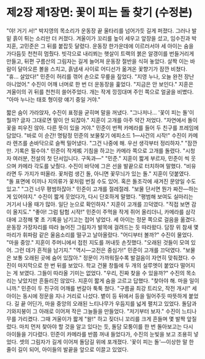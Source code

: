 # 제2장 제1장면: 꽃이 피는 돌 찾기 (수정본)

"야! 거기 서!"
박지영의 목소리가 운동장 끝 울타리를 넘어가듯 길게 퍼졌다. 그러나 발밑 흙이 튀는 소리만 더 커졌다. 겨울이가 꼬리를 높이 세우고 앞장을 섰고, 임수진과 박지훈, 고민준은 그 뒤를 붙잡듯 달렸다.
운동장 한가운데에 이르러서야 세 아이는 숨을 가다듬듯 천천히 멈췄다. 빗각으로 내리쬐는 햇살이 트랙의 붉은 알갱이를 번들거리게 만들고, 뒤편 구름산의 그림자는 길게 늘어져 운동장 절반을 식혀 놓았다. 살짝 이는 바람이 달아오른 볼을 스치고, 흙냄새 사이로 어디선가 옮겨온 꽃향기가 잠깐 비쳤다.
"휴… 살았다!" 민준이 허리를 꺾어 손으로 무릎을 짚었다. "지영 누나, 오늘 완전 장난 아니었어."
수진이 어깨 너머로 한 번 더 운동장을 훑었다. "지금은 안 보인다."
지훈은 겨울이의 귀 뒤를 천천히 쓸어주었다. 개는 작게 낑낑대며 주인 쪽으로 얼굴을 비볐다. "아마 누나는 태호 형이랑 얘기 중일 거야."

짧은 숨이 가라앉자, 수진이 표정을 굳히며 말을 꺼냈다. "그나저나… '꽃이 피는 돌'이 뭘까? 글자 그대로면 말이 안 되잖아."
지훈이 고개를 아주 약간 저었다. "자연에서 돌이 꽃을 피우진 않아. 다른 뜻이 있을 거야."
민준이 번쩍 카메라를 들어 두 친구를 프레임에 담았다. "바로 이 순간! 명탐정 민준의 보물찾기 에피소드 1—사건의 시작!"
수진이 카메라 렌즈를 손바닥으로 슬쩍 밀어냈다. "그건 나중에 해. 우선 생각부터 정리하자."
"잠깐만. 기록은 필수야." 민준이 작게咳 기침을 하고는 카메라 쪽으로 고개를 돌렸다. "시청자 여러분, 전설의 첫 단서입니다. 구독과—"
"민준." 지훈이 짧게 부르자, 민준이 씩 웃으며 카메라 각도를 낮췄다.
수진이 바닥에 그은 선을 발끝으로 터치하며 말했다. "비유라면 두 가지가 떠올라. 꽃처럼 생긴 돌, 아니면 꽃무늬가 있는 돌."
지훈이 덧붙였다. "돌 표면에 이끼나 지의류가 꽃처럼 번질 수도 있어. 혹은 돌조각에 새겨진 문양일 수도 있고."
"그건 너무 평범하잖아." 민준이 고개를 절레절레. "보물 단서면 뭔가 짜잔—하는 게 있어야지."
수진이 짧게 웃었다가, 다시 단호하게 말했다. "평범해 보여도 실마리는 거기서 나올 때가 많아. 일단 눈으로 확인하자."
지훈이 고개를 끄덕였다. "직접 보면 감이 올지도."
"좋아! 그럼 탐험 시작!" 민준이 주먹을 작게 쥐어 올리더니, 카메라를 삼각대에 고정해 몇 초 기록을 남기고는 접어 넣었다.
세 아이는 정문 쪽으로 걸음을 옮겼다. 운동장 가장자리를 따라 늘어진 그림자가 발목에 걸려드는 듯 따라왔다. 담장 위 참새 몇 마리가 휘파람 같은 울음소리를 떨구고 날아올랐다.
"어디부터 볼까?" 수진이 물었다.
"마을 중앙." 지훈이 주머니에서 접힌 지도를 꺼내듯 손짓했다. "오래된 것들이 모여 있어. 그런 데가 흔적을 남기지."
"역시—고전은 중심가!" 민준이 고개를 끄덕였다. "보물은 보통 오래된 곳에 숨어 있잖아."
정문이 가까워질수록 발걸음이 자연히 맞춰졌다. 수진이 마지막으로 한 번 뒤를 보았다. 학교 건물 창틀에 두 개의 실루엣이 붙었다 떨어지는 게 보였다. 그들이 따라올 기미는 없었다.
"우리, 진짜 찾을 수 있을까?" 수진의 목소리는 낮았지만 흔들리진 않았다.
지훈이 짧게 숨을 고르고 답했다. "찾아야 해. 마을 일이니까."
민준이 두 친구의 어깨를 번갈아 툭툭 쳤다. "구름골 최강 트리오, 작전 개시!"
세 아이는 동시에 정문을 지나 거리로 나섰다. 볕이 등 뒤에서 등을 밀어주듯 따뜻하게 붙었다. 길 끝 어딘가, 마을 중앙의 오래된 느티나무가 우듬지를 넓게 펼치고 있었다. 돌담과 기와지붕이 그 아래로 이어져 작은 그늘들을 만들었다.
"저기부터 보자." 수진이 느티나무를 가리켰다.
그때 겨울이가 짧게 "왈!" 하고 짖더니 꼬리를 크게 흔들며 몇 발짝 앞질렀다. 마치 먼저 찾아야 할 것을 알고 있다는 듯, 돌담 모퉁이를 한 번 돌아보고는 다시 아이들을 기다렸다.
민준이 카메라를 반쯤 꺼내 들었다가, 수진의 눈빛을 보고 조용히 넣었다. 셋의 그림자가 길게 이어져 돌담길 위에 포개졌다.
'꽃이 피는 돌'—이상한 말 한 줄이 길이 되어, 아이들의 발끝을 앞으로 이끌고 있었다.
